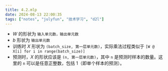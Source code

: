```yaml
---
title: 4.2.mlp
date: 2024-08-13 22:00:35
tags: ["notes", "julyfun", "技术学习", "d2l"]
---
```

- $W$ 的形状为 `输入单元数，输出单元数`
- $b$ 形状为 `输出单元数`
- 训练时 $X$ 形状为 `(batch_size, 第一层单元数)`，实际乘法过程类似于 `[W @ X[i] for i in range(batch_size)]`
- 预测时，$X$ 的形状应该是 `(n, 第一层单元数)`，其中 `n` 是预测时样本的数量。这里的 `n` 可以是任意正整数，包括 1（即单个样本的预测）。
